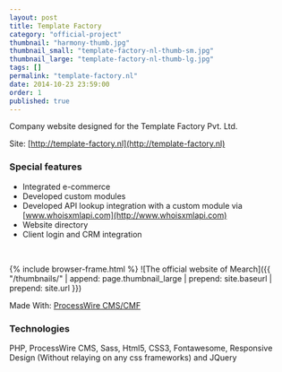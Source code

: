 ```yaml
---
layout: post
title: Template Factory
category: "official-project"
thumbnail: "harmony-thumb.jpg"
thumbnail_small: "template-factory-nl-thumb-sm.jpg"
thumbnail_large: "template-factory-nl-thumb-lg.jpg"
tags: []
permalink: "template-factory.nl"
date: 2014-10-23 23:59:00
order: 1
published: true
---
```


Company website designed for the Template Factory Pvt. Ltd.

Site: [http://template-factory.nl](http://template-factory.nl)

<!--more-->

### Special features 

- Integrated e-commerce
- Developed custom modules
- Developed API lookup integration with a custom module via [www.whoisxmlapi.com](http://www.whoisxmlapi.com)
- Website directory
- Client login and CRM integration

<br/>

{% include browser-frame.html %}
<span class="project-img-wrap">
![The official website of Mearch]({{ "/thumbnails/" | append: page.thumbnail_large | prepend: site.baseurl | prepend: site.url  }})
</span>

Made With: [ProcessWire CMS/CMF](http://processwire.com/)

### Technologies 
PHP, ProcessWire CMS, Sass, Html5, CSS3, Fontawesome, Responsive Design (Without relaying on any css frameworks) and JQuery